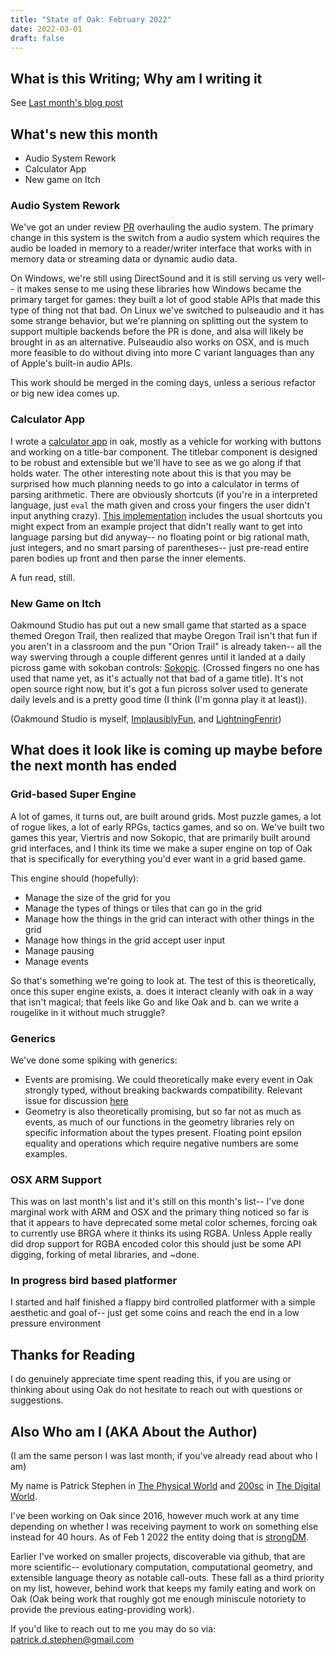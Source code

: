 ```yaml
---
title: "State of Oak: February 2022"
date: 2022-03-01
draft: false
---
```


## What is this Writing; Why am I writing it

See [Last month's blog post](https://www.200sc.dev/posts/oak-jan-2022/)

## What's new this month

- Audio System Rework
- Calculator App
- New game on Itch

### Audio System Rework

We've got an under review [PR](https://github.com/oakmound/oak/pull/191) overhauling the audio system. The primary change in this system is the switch from a audio system which requires the audio be loaded in memory to a reader/writer interface that works with in memory data or streaming data or dynamic audio data.

On Windows, we're still using DirectSound and it is still serving us very well-- it makes sense to me using these libraries how Windows became the primary target for games: they built a lot of good stable APIs that made this type of thing not that bad. On Linux we've switched to pulseaudio and it has some strange behavior, but we're planning on splitting out the system to support multiple backends before the PR is done, and alsa will likely be brought in as an alternative. Pulseaudio also works on OSX, and is much more feasible to do without diving into more C variant languages than any of Apple's built-in audio APIs.

This work should be merged in the coming days, unless a serious refactor or big new idea comes up.

### Calculator App

I wrote a [calculator app](https://github.com/200sc/oakcalc) in oak, mostly as a vehicle for working with buttons and working on a title-bar component. The titlebar component is designed to be robust and extensible but we'll have to see as we go along if that holds water. The other interesting note about this is that you may be surprised how much planning needs to go into a calculator in terms of parsing arithmetic. There are obviously shortcuts (if you're in a interpreted language, just `eval` the math given and cross your fingers the user didn't input anything crazy). [This implementation](https://github.com/200sc/oakcalc/blob/main/internal/arith/arith.go#L149) includes the usual shortcuts you might expect from an example project that didn't really want to get into language parsing but did anyway-- no floating point or big rational math, just integers, and no smart parsing of parentheses-- just pre-read entire paren bodies up front and then parse the inner elements.

A fun read, still.

### New Game on Itch

Oakmound Studio has put out a new small game that started as a space themed Oregon Trail, then realized that maybe Oregon Trail isn't that fun if you aren't in a classroom and the pun "Orion Trail" is already taken-- all the way swerving through a couple different genres until it landed at a daily picross game with sokoban controls: [Sokopic](https://oakmound.itch.io/sokopic). (Crossed fingers no one has used that name yet, as it's actually not that bad of a game title). It's not open source right now, but it's got a fun picross solver used to generate daily levels and is a pretty good time (I think (I'm gonna play it at least)).

(Oakmound Studio is myself, [ImplausiblyFun](https://github.com/Implausiblyfun), and [LightningFenrir](https://github.com/lightningfenrir))

## What does it look like is coming up maybe before the next month has ended

### Grid-based Super Engine

A lot of games, it turns out, are built around grids. Most puzzle games, a lot of rogue likes, a lot of early RPGs, tactics games, and so on. We've built two games this year, Viertris and now Sokopic, that are primarily built around grid interfaces, and I think its time we make a super engine on top of Oak that is specifically for everything you'd ever want in a grid based game.

This engine should (hopefully):

- Manage the size of the grid for you
- Manage the types of things or tiles that can go in the grid
- Manage how the things in the grid can interact with other things in the grid
- Manage how things in the grid accept user input
- Manage pausing
- Manage events

So that's something we're going to look at. The test of this is theoretically, once this super engine exists, a. does it interact cleanly with oak in a way that isn't magical; that feels like Go and like Oak and b. can we write a rougelike in it without much struggle?

### Generics

We've done some spiking with generics:

- Events are promising. We could theoretically make every event in Oak strongly typed, without breaking backwards compatibility. Relevant issue for discussion [here](https://github.com/oakmound/oak/issues/192)
- Geometry is also theoretically promising, but so far not as much as events, as much of our functions in the geometry libraries rely on specific information about the types present. Floating point epsilon equality and operations which require negative numbers are some examples.

### OSX ARM Support

This was on last month's list and it's still on this month's list-- I've done marginal work with ARM and OSX and the primary thing noticed so far is that it appears to have deprecated some metal color schemes, forcing oak to currently use BRGA where it thinks its using RGBA. Unless Apple really did drop support for RGBA encoded color this should just be some API digging, forking of metal libraries, and ~done.

### In progress bird based platformer

I started and half finished a flappy bird controlled platformer with a simple aesthetic and goal of-- just get some coins and reach the end in a low pressure environment

## Thanks for Reading

I do genuinely appreciate time spent reading this, if you are using or thinking about using Oak do not hesitate to reach out with questions or suggestions.

## Also Who am I (AKA About the Author)

(I am the same person I was last month, if you've already read about who I am)

My name is Patrick Stephen in [The Physical World](https://en.wikipedia.org/wiki/Earth) and [200sc](https://github.com/200sc/) in [The Digital World](https://digimon.fandom.com/wiki/Digital_World).

I've been working on Oak since 2016, however much work at any time depending on whether I was receiving payment to work on something else instead for 40 hours. As of Feb 1 2022 the entity doing that is [strongDM](https://www.strongdm.com/).

Earlier I've worked on smaller projects, discoverable via github, that are more scientific-- evolutionary computation, computational geometry, and extensible language theory as notable call-outs. These fall as a third priority on my list, however, behind work that keeps my family eating and work on Oak (Oak being work that roughly got me enough miniscule notoriety to provide the previous eating-providing work).

If you'd like to reach out to me you may do so via: patrick.d.stephen@gmail.com
